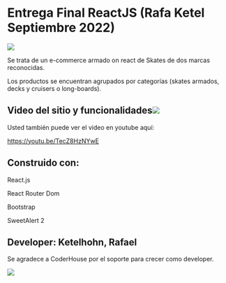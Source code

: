 # Entrega Final ReactJS (Rafa Ketel Septiembre 2022)

![](https://res.cloudinary.com/lechon/image/upload/v1664119710/skates/logo_mini_mmlahs.png)

Se trata de un e-commerce armado on react de Skates de dos marcas reconocidas.

Los productos se encuentran agrupados por categorías (skates armados, decks y cruisers o long-boards).



## Video del sitio y funcionalidades![](https://res.cloudinary.com/lechon/image/upload/v1664121713/skates/youtube_mhdj6c.png)

Usted también puede ver el video en youtube aquí:

https://youtu.be/TecZ8HzNYwE

## Construido con:

React.js

React Router Dom

Bootstrap

SweetAlert 2


## Developer: Ketelhohn, Rafael
Se agradece a CoderHouse por el soporte para crecer como developer.

![](https://res.cloudinary.com/lechon/image/upload/v1664121590/skates/banner_bzsydx.jpg)
